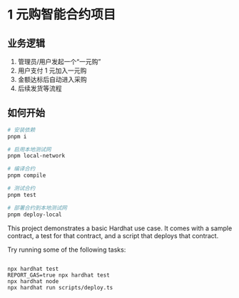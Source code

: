 # 1 元购智能合约项目

## 业务逻辑

1. 管理员/用户发起一个“一元购”
2. 用户支付 1 元加入一元购
3. 金额达标后自动进入采购
4. 后续发货等流程

## 如何开始

```bash
# 安装依赖
pnpm i

# 启用本地测试网
pnpm local-network

# 编译合约
pnpm compile

# 测试合约
pnpm test

# 部署合约到本地测试网
pnpm deploy-local
```

This project demonstrates a basic Hardhat use case. It comes with a sample contract, a test for that contract, and a script that deploys that contract.

Try running some of the following tasks:

```shell

npx hardhat test
REPORT_GAS=true npx hardhat test
npx hardhat node
npx hardhat run scripts/deploy.ts
```
